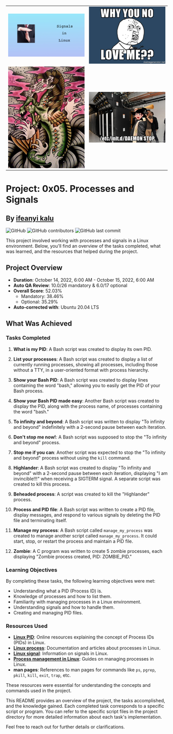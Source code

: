 <table align="center">
  <tr>
    <td align="center">
      <img src="image1.png" alt="Image 1" width=500"/>
      <br/>
    </td>
    <td align="center">
      <img src="image2.png" alt="Image 2" width=500"/>
      <br/>
    </td>
  </tr>
  <tr>
    <td align="center">
      <img src="image3.png" alt="Image 3" width=500"/>
      <br/>
    </td>
    <td align="center">
      <img src="image4.png" alt="Image 4" width=500"/>
      <br/>
    </td>
  </tr>
</table>

# Project: 0x05. Processes and Signals
## By [ifeanyi kalu](https://github.com/fazzy12)

![GitHub](https://img.shields.io/github/license/fazzy12/alx-system_engineering-devops?style=plastic)
![GitHub contributors](https://img.shields.io/github/contributors/fazzy12/alx-system_engineering-devops?style=plastic)
![GitHub last commit](https://img.shields.io/github/last-commit/fazzy12/alx-system_engineering-devops?style=plastic)


This project involved working with processes and signals in a Linux environment. Below, you'll find an overview of the tasks completed, what was learned, and the resources that helped during the project.

## Project Overview

- **Duration**: October 14, 2022, 6:00 AM - October 15, 2022, 6:00 AM
- **Auto QA Review**: 10.0/26 mandatory & 6.0/17 optional
- **Overall Score**: 52.03%
  - Mandatory: 38.46%
  - Optional: 35.29%
- **Auto-corrected with**: Ubuntu 20.04 LTS

## What Was Achieved

### Tasks Completed

1. **What is my PID**: A Bash script was created to display its own PID.

2. **List your processes**: A Bash script was created to display a list of currently running processes, showing all processes, including those without a TTY, in a user-oriented format with process hierarchy.

3. **Show your Bash PID**: A Bash script was created to display lines containing the word "bash," allowing you to easily get the PID of your Bash process.

4. **Show your Bash PID made easy**: Another Bash script was created to display the PID, along with the process name, of processes containing the word "bash."

5. **To infinity and beyond**: A Bash script was written to display "To infinity and beyond" indefinitely with a 2-second pause between each iteration.

6. **Don't stop me now!**: A Bash script was supposed to stop the "To infinity and beyond" process.

7. **Stop me if you can**: Another script was expected to stop the "To infinity and beyond" process without using the `kill` command.

8. **Highlander**: A Bash script was created to display "To infinity and beyond" with a 2-second pause between each iteration, displaying "I am invincible!!!" when receiving a SIGTERM signal. A separate script was created to kill this process.

9. **Beheaded process**: A script was created to kill the "Highlander" process.

10. **Process and PID file**: A Bash script was written to create a PID file, display messages, and respond to various signals by deleting the PID file and terminating itself.

11. **Manage my process**: A Bash script called `manage_my_process` was created to manage another script called `manage_my_process`. It could start, stop, or restart the process and maintain a PID file.

12. **Zombie**: A C program was written to create 5 zombie processes, each displaying "Zombie process created, PID: ZOMBIE_PID."

### Learning Objectives

By completing these tasks, the following learning objectives were met:

- Understanding what a PID (Process ID) is.
- Knowledge of processes and how to list them.
- Familiarity with managing processes in a Linux environment.
- Understanding signals and how to handle them.
- Creating and managing PID files.

### Resources Used

- **[Linux PID](https://intranet.alxswe.com/rltoken/qVGxUt1QMIV4B4oVrQBlQg)**: Online resources explaining the concept of Process IDs (PIDs) in Linux.
- **[Linux process](https://intranet.alxswe.com/rltoken/px2TdWSjVO8i9SB5gHchAw)**: Documentation and articles about processes in Linux.
- **[Linux signal](https://intranet.alxswe.com/rltoken/qQSGz9CN52PVF3IPCuaRiw)**: Information on signals in Linux.
- **[Process management in Linux](https://intranet.alxswe.com/rltoken/XlYrlghzNZ6Z1cbI_IPaiA)**: Guides on managing processes in Linux.
- **man pages**: References to man pages for commands like `ps`, `pgrep`, `pkill`, `kill`, `exit`, `trap`, etc.

These resources were essential for understanding the concepts and commands used in the project.

This README provides an overview of the project, the tasks accomplished, and the knowledge gained. Each completed task corresponds to a specific script or program. You can refer to the specific script files in the project directory for more detailed information about each task's implementation.

Feel free to reach out for further details or clarifications.
